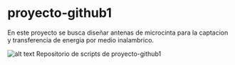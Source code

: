 # proyecto-github1
En este proyecto se busca diseñar antenas de microcinta para la captacion y transferencia de energia por medio inalambrico.



![alt text](https://user-images.githubusercontent.com/47603954/64296932-cbc0b380-cf39-11e9-91a4-7dd217cedd3e.png)
Repositorio de scripts de proyecto-github1
